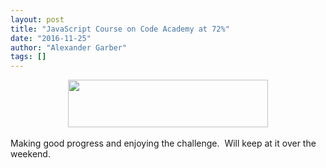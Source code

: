 ```yaml
---
layout: post
title: "JavaScript Course on Code Academy at 72%"
date: "2016-11-25"
author: "Alexander Garber"
tags: []
---
```


<div dir="ltr" style="text-align: left;" trbidi="on">
      <div class="separator" style="clear: both; text-align: center;"><a href="https://3.bp.blogspot.com/-ndNYVxVjUaA/WDezPNA-4JI/AAAAAAAAKMA/Z8TVvHzVGFMwIohTZeYiL25hd8UImXbZgCLcB/s1600/Screenshot%2Bfrom%2B2016-11-25%2B14-42-14.png" imageanchor="1" style="margin-left: 1em; margin-right: 1em;"><img border="0" height="76" src="https://3.bp.blogspot.com/-ndNYVxVjUaA/WDezPNA-4JI/AAAAAAAAKMA/Z8TVvHzVGFMwIohTZeYiL25hd8UImXbZgCLcB/s320/Screenshot%2Bfrom%2B2016-11-25%2B14-42-14.png" width="320"></a></div>
<br>Making
      good progress and enjoying the challenge.  Will keep at it over the weekend.
    </div>